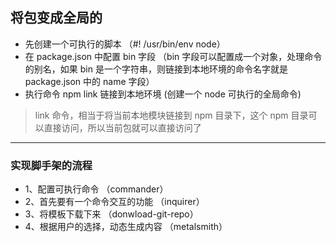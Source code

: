 ## 将包变成全局的

- 先创建一个可执行的脚本 （#! /usr/bin/env node）
- 在 package.json 中配置 bin 字段 （bin 字段可以配置成一个对象，处理命令的别名，如果 bin 是一个字符串，则链接到本地环境的命令名字就是 package.json 中的 name 字段）
- 执行命令 npm link 链接到本地环境 (创建一个 node 可执行的全局命令)

> link 命令，相当于将当前本地模块链接到 npm 目录下，这个 npm 目录可以直接访问，所以当前包就可以直接访问了

---

### 实现脚手架的流程

- 1、配置可执行命令 （commander）
- 2、首先要有一个命令交互的功能 （inquirer）
- 3、将模板下载下来 （donwload-git-repo）
- 4、根据用户的选择，动态生成内容 （metalsmith）
